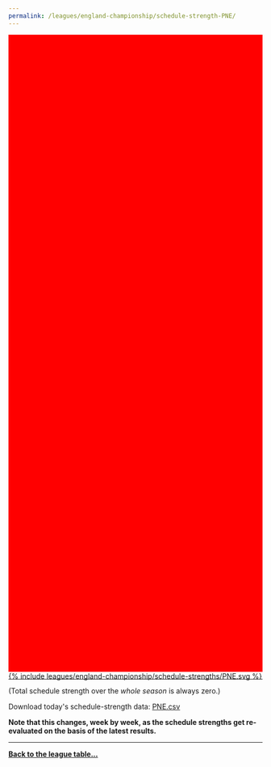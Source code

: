 ```yaml
---
permalink: /leagues/england-championship/schedule-strength-PNE/
---
```


<style>
.svg-wrap {
    background-color:red;
    height:0;
    padding-top:250%; /* 350px/550px */
    position: relative;
}

svg {
    background-color: white;
    height: 100%;
    display:block;
    width: 100%;
    position: absolute;
    top:0;
    left:0;
}
</style>


<div class="svg-wrap">
{% include leagues/england-championship/schedule-strengths/PNE.svg %}
</div>

-----

(Total schedule strength over the *whole season* is always zero.)


Download today's schedule-strength data: [PNE.csv](/assets/leagues/england-championship/2022/schedule-strengths/PNE.csv)

**Note that this changes, week by week, as the schedule strengths get re-evaluated on the
basis of the latest results.**

-----

[**Back to the league table...**](/leagues/england-championship)


